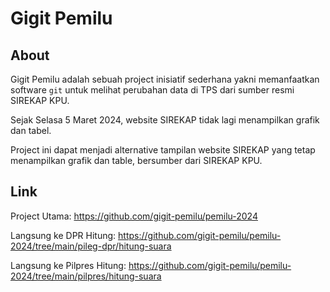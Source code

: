 # Gigit Pemilu

## About

Gigit Pemilu adalah sebuah project inisiatif sederhana yakni memanfaatkan software `git` untuk melihat perubahan data di TPS dari sumber resmi SIREKAP KPU.

Sejak Selasa 5 Maret 2024, website SIREKAP tidak lagi menampilkan grafik dan tabel.

Project ini dapat menjadi alternative tampilan website SIREKAP yang tetap menampilkan grafik dan table, bersumber dari SIREKAP KPU.

## Link

Project Utama: https://github.com/gigit-pemilu/pemilu-2024

Langsung ke DPR Hitung: https://github.com/gigit-pemilu/pemilu-2024/tree/main/pileg-dpr/hitung-suara

Langsung ke Pilpres Hitung: https://github.com/gigit-pemilu/pemilu-2024/tree/main/pilpres/hitung-suara

